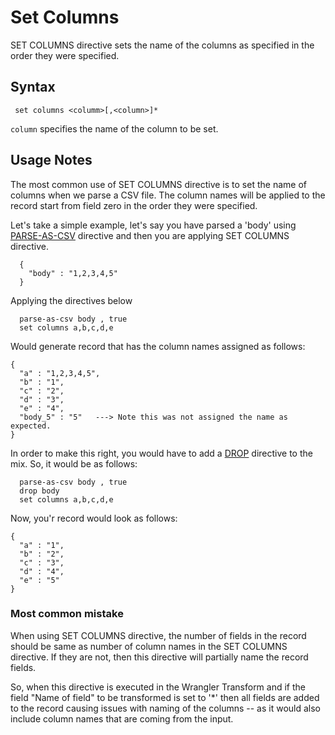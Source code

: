 # Set Columns

SET COLUMNS directive sets the name of the columns as specified in the order they were specified.

## Syntax

```
 set columns <columm>[,<column>]*
```

```column``` specifies the name of the column to be set.

## Usage Notes

The most common use of SET COLUMNS directive is to set the name of columns when
we parse a CSV file. The column names will be applied to the record start from
field zero in the order they were specified.

Let's take a simple example, let's say you have parsed a 'body' using [PARSE-AS-CSV](csv-parser.md)
directive and then you are applying SET COLUMNS directive.


```
  {
    "body" : "1,2,3,4,5"
  }
```

Applying the directives below

```
  parse-as-csv body , true
  set columns a,b,c,d,e
```

Would generate record that has the column names assigned as follows:

```
{
  "a" : "1,2,3,4,5",
  "b" : "1",
  "c" : "2",
  "d" : "3",
  "e" : "4",
  "body_5" : "5"   ---> Note this was not assigned the name as expected.
}
```

In order to make this right, you would have to add a [DROP](drop.md) directive to the mix. So, it would be as follows:

```
  parse-as-csv body , true
  drop body
  set columns a,b,c,d,e
```

Now, you'r record would look as follows:

```
{
  "a" : "1",
  "b" : "2",
  "c" : "3",
  "d" : "4",
  "e" : "5"
}
```

### Most common mistake

When using SET COLUMNS directive, the number of fields in the record should be same
as number of column names in the SET COLUMNS directive. If they are not, then this
directive will partially name the record fields.

So, when this directive is executed in the Wrangler Transform and if the field "Name of field"
to be transformed is set to '*' then all fields are added to the record causing issues with
naming of the columns -- as it would also include column names that are coming from the
input.
